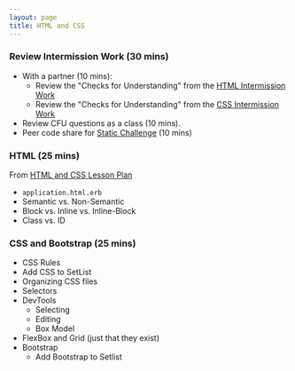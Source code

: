 ```yaml
---
layout: page
title: HTML and CSS
---
```


### Review Intermission Work (30 mins)

* With a partner (10 mins):
  * Review the "Checks for Understanding" from the [HTML Intermission Work](../intermission_work/html)
  * Review the "Checks for Understanding" from the [CSS Intermission Work](../intermission_work/css)
* Review CFU questions as a class (10 mins).
* Peer code share for [Static Challenge](https://github.com/turingschool-examples/static_challenges) (10 mins)

### HTML (25 mins)

From [HTML and CSS Lesson Plan](http://backend.turing.io/module2/lessons/html_and_css)
  * `application.html.erb`
  * Semantic vs. Non-Semantic
  * Block vs. Inline vs. Inline-Block
  * Class vs. ID

### CSS and Bootstrap (25 mins)

  * CSS Rules
  * Add CSS to SetList
  * Organizing CSS files
  * Selectors
  * DevTools
    * Selecting
    * Editing
    * Box Model
  * FlexBox and Grid (just that they exist)
  * Bootstrap
    * Add Bootstrap to Setlist

